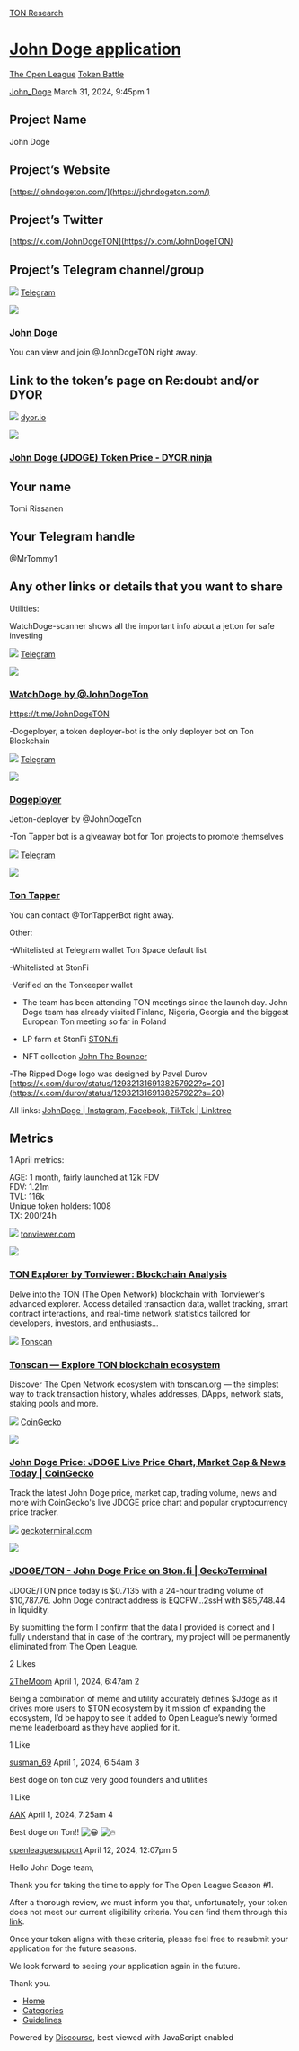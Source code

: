 [TON Research](/)

# [John Doge application](/t/john-doge-application/2481)

[The Open League](/c/the-open-league/token-leaderboard/57)  [Token Battle](/c/the-open-league/token-leaderboard/57) 

    

[John\_Doge](https://tonresear.ch/u/John_Doge)   March 31, 2024, 9:45pm  1

## [](#project-name-1)Project Name

John Doge

## [](#projects-website-2)Project’s Website

[https://johndogeton.com/](https://johndogeton.com/)

## [](#projects-twitter-3)Project’s Twitter

[https://x.com/JohnDogeTON](https://x.com/JohnDogeTON)

## [](#projects-telegram-channelgroup-4)Project’s Telegram channel/group

![](https://telegram.org/img/website_icon.svg?4) [Telegram](https://t.me/JohnDogeTON)

![](https://tonresear.ch/uploads/default/original/2X/4/4eb501333cf5b80b5ffff6b752328e8b545effcd.jpeg)

### [John Doge](https://t.me/JohnDogeTON)

You can view and join @JohnDogeTON right away.

## [](#link-to-the-tokens-page-on-redoubt-andor-dyor-5)Link to the token’s page on Re:doubt and/or DYOR

![](https://tonresear.ch/uploads/default/original/2X/2/29c195b6504156ea94373cd3f73270a2e41cb6f9.png) [dyor.io](https://dyor.io/token/EQCFWfg1ELLRkNQ1VgxCEOYKqLqxAuNJTrUXFXgkag7D2ssH)

![](https://tonresear.ch/uploads/default/optimized/2X/b/b826500d1ea599b9a15cbb37efa203b130ae8664_2_690x362.jpeg)

### [John Doge (JDOGE) Token Price - DYOR.ninja](https://dyor.io/token/EQCFWfg1ELLRkNQ1VgxCEOYKqLqxAuNJTrUXFXgkag7D2ssH)

## [](#your-name-6)Your name

Tomi Rissanen

## [](#your-telegram-handle-7)Your Telegram handle

@MrTommy1

## [](#any-other-links-or-details-that-you-want-to-share-8)Any other links or details that you want to share

Utilities:

WatchDoge-scanner shows all the important info about a jetton for safe investing

![](https://telegram.org/img/website_icon.svg?4) [Telegram](https://t.me/WatchdogeTONbot)

![](https://tonresear.ch/uploads/default/original/2X/3/3a4ff03cedec03ae2b6923a2d34e9d33720c2290.jpeg)

### [WatchDoge by @JohnDogeTon](https://t.me/WatchdogeTONbot)

https://t.me/JohnDogeTON

\-Dogeployer, a token deployer-bot is the only deployer bot on Ton Blockchain

![](https://telegram.org/img/website_icon.svg?4) [Telegram](https://t.me/DogeployerBot)

![](https://tonresear.ch/uploads/default/original/2X/6/60d565580a17fb87fb2f0f69f28c925914d683d6.jpeg)

### [Dogeployer](https://t.me/DogeployerBot)

Jetton-deployer by @JohnDogeTon

\-Ton Tapper bot is a giveaway bot for Ton projects to promote themselves

![](https://telegram.org/img/website_icon.svg?4) [Telegram](https://t.me/TonTapperBot)

![](https://tonresear.ch/uploads/default/original/2X/6/6a6eb8afa009ef9d3b43eac0eb1ee552d7d7bbec.jpeg)

### [Ton Tapper](https://t.me/TonTapperBot)

You can contact @TonTapperBot right away.

Other:

\-Whitelisted at Telegram wallet Ton Space default list

\-Whitelisted at StonFi

\-Verified on the Tonkeeper wallet

*   The team has been attending TON meetings since the launch day. John Doge team has already visited Finland, Nigeria, Georgia and the biggest European Ton meeting so far in Poland
    
*   LP farm at StonFi [STON.fi](https://app.ston.fi/pools?selectedTab=ALL_POOLS&sortBy=TVL_DESC&search=&farmingAvailable=true)
    
*   NFT collection [John The Bouncer](https://getgems.io/johndoge)
    

\-The Ripped Doge logo was designed by Pavel Durov [https://x.com/durov/status/1293213169138257922?s=20](https://x.com/durov/status/1293213169138257922?s=20)

All links: [JohnDoge | Instagram, Facebook, TikTok | Linktree](https://linktr.ee/JohnDoge)

## [](#metrics-9)Metrics

1 April metrics:

AGE: 1 month, fairly launched at 12k FDV  
FDV: 1.21m  
TVL: 116k  
Unique token holders: 1008  
TX: 200/24h

![](https://tonresear.ch/uploads/default/original/1X/19181ea376df37065e07fe57ed2d7e40d0ade897.png) [tonviewer.com](https://tonviewer.com/EQCFWfg1ELLRkNQ1VgxCEOYKqLqxAuNJTrUXFXgkag7D2ssH)

![](https://tonresear.ch/uploads/default/original/1X/913f040dc16acb0153508ad115fe023b3bebb8b5.png)

### [TON Explorer by Tonviewer: Blockchain Analysis](https://tonviewer.com/EQCFWfg1ELLRkNQ1VgxCEOYKqLqxAuNJTrUXFXgkag7D2ssH)

Delve into the TON (The Open Network) blockchain with Tonviewer's advanced explorer. Access detailed transaction data, wallet tracking, smart contract interactions, and real-time network statistics tailored for developers, investors, and enthusiasts...

![](https://tonscan.org/favicon.svg) [Tonscan](https://tonscan.org/address/EQCSUdDYSN05CnFPshQ8ekb5IDQof461bvdULurtwU5C_dzN#transactions)

### [Tonscan — Explore TON blockchain ecosystem](https://tonscan.org/address/EQCSUdDYSN05CnFPshQ8ekb5IDQof461bvdULurtwU5C_dzN#transactions)

Discover The Open Network ecosystem with tonscan.org — the simplest way to track transaction history, whales addresses, DApps, network stats, staking pools and more.

![](https://tonresear.ch/uploads/default/original/2X/2/2400da1c5fae9c83f7c3f4a182e2a7c6d2944a95.png) [CoinGecko](https://www.coingecko.com/en/coins/john-doge)

![](https://tonresear.ch/uploads/default/original/2X/0/0e5ae88af6a57b4eee245a6e602449523a423a43.png)

### [John Doge Price: JDOGE Live Price Chart, Market Cap & News Today | CoinGecko](https://www.coingecko.com/en/coins/john-doge)

Track the latest John Doge price, market cap, trading volume, news and more with CoinGecko's live JDOGE price chart and popular cryptocurrency price tracker.

![](https://tonresear.ch/uploads/default/original/2X/6/634d2ca8e408bed765ed29de6b9d29d55e817cab.png) [geckoterminal.com](https://www.geckoterminal.com/ton/pools/EQCSUdDYSN05CnFPshQ8ekb5IDQof461bvdULurtwU5C_dzN)

![](https://tonresear.ch/uploads/default/optimized/2X/0/06530047bfd1d6a7a8869faaa6c982a10e469424_2_690x388.png)

### [JDOGE/TON - John Doge Price on Ston.fi | GeckoTerminal](https://www.geckoterminal.com/ton/pools/EQCSUdDYSN05CnFPshQ8ekb5IDQof461bvdULurtwU5C_dzN)

JDOGE/TON price today is $0.7135 with a 24-hour trading volume of $10,787.76. John Doge contract address is EQCFW...2ssH with $85,748.44 in liquidity.

By submitting the form I confirm that the data I provided is correct and I fully understand that in case of the contrary, my project will be permanently eliminated from The Open League.

  2 Likes

[2TheMoom](https://tonresear.ch/u/2TheMoom) April 1, 2024, 6:47am  2

Being a combination of meme and utility accurately defines $Jdoge as it drives more users to $TON ecosystem by it mission of expanding the ecosystem, I’d be happy to see it added to Open League’s newly formed meme leaderboard as they have applied for it.

  1 Like

[susman\_69](https://tonresear.ch/u/susman_69) April 1, 2024, 6:54am  3

Best doge on ton cuz very good founders and utilities

  1 Like

[AAK](https://tonresear.ch/u/AAK) April 1, 2024, 7:25am  4

Best doge on Ton!! ![:grinning:](https://tonresear.ch/images/emoji/twitter/grinning.png?v=12 ":grinning:") ![:fire:](https://tonresear.ch/images/emoji/twitter/fire.png?v=12 ":fire:")

 

[openleaguesupport](https://tonresear.ch/u/openleaguesupport) April 12, 2024, 12:07pm  5

Hello John Doge team,

Thank you for taking the time to apply for The Open League Season #1.

After a thorough review, we must inform you that, unfortunately, your token does not meet our current eligibility criteria. You can find them through this [link](https://tonresear.ch/t/about-the-memecoin-leaderboard-category/1276).

Once your token aligns with these criteria, please feel free to resubmit your application for the future seasons.

We look forward to seeing your application again in the future.

Thank you.

 

*   [Home](/)
*   [Categories](/categories)
*   [Guidelines](/guidelines)

Powered by [Discourse](https://www.discourse.org), best viewed with JavaScript enabled